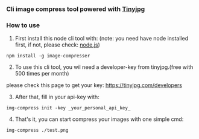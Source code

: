 ### Cli image compress tool powered with [Tinyjpg](https://tinyjpg.com/)

### How to use

1. First install this node cli tool with:
   (note: you need have node installed first, if not, please check: [node.js](https://nodejs.org/en/download/))

```shell
npm install -g image-compresser
```

2. To use this cli tool, you wil need a developer-key from tinyjpg.(free with 500 times per month)

please check this page to get your key: https://tinyjpg.com/developers

3. After that, fill in your api-key with:

```shell
img-compress init -key _your_personal_api_key_
```

4. That's it, you can start compress your images with one simple cmd:

```shell
img-compress ./test.png
```
